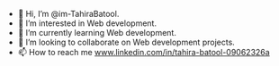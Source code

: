 - 👋 Hi, I’m @im-TahiraBatool.
- 👀 I’m interested in Web development.
- 🌱 I’m currently learning Web development.
- 💞️ I’m looking to collaborate on Web development projects.
- 📫 How to reach me www.linkedin.com/in/tahira-batool-09062326a

<!---
im-TahiraBatool/im-TahiraBatool is a ✨ special ✨ repository because its `README.md` (this file) appears on your GitHub profile.
You can click the Preview link to take a look at your changes.
--->
